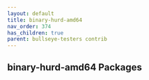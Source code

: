 ```yaml
---
layout: default
title: binary-hurd-amd64
nav_order: 374
has_children: true
parent: bullseye-testers contrib
---
```


## binary-hurd-amd64 Packages
